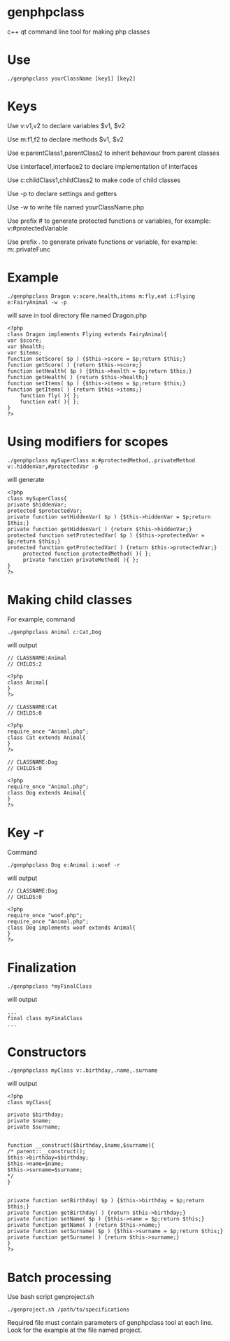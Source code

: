 # genphpclass
c++ qt command line tool for making php classes

Use
====

	./genphpclass yourClassName [key1] [key2] 

Keys
====

 Use v:v1,v2 to declare variables $v1, $v2

 Use m:f1,f2 to declare methods $v1, $v2

 Use e:parentClass1,parentClass2 to inherit behaviour from parent classes

 Use i:interface1,interface2 to declare implementation of interfaces

 Use c:childClass1,childClass2 to make code of child classes

 Use -p to declare settings and getters

 Use -w to write file named yourClassName.php

 Use prefix # to generate protected functions or variables, for example: v:#protectedVariable

 Use prefix . to generate private functions or variable, for example: m:.privateFunc

  
	
Example
====
	
	./genphpclass Dragon v:score,health,items m:fly,eat i:Flying e:FairyAnimal -w -p

will save in tool directory file named Dragon.php

	<?php
	class Dragon implements Flying extends FairyAnimal{
	var $score;
	var $health;
	var $items;
	function setScore( $p ) {$this->score = $p;return $this;}
	function getScore( ) {return $this->score;}
	function setHealth( $p ) {$this->health = $p;return $this;}
	function getHealth( ) {return $this->health;}
	function setItems( $p ) {$this->items = $p;return $this;}
	function getItems( ) {return $this->items;}
        function fly( ){ };
        function eat( ){ };
	}
	?>


Using modifiers for scopes
===============

    ./genphpclass mySuperClass m:#protectedMethod,.privateMethod v:.hiddenVar,#protectedVar -p

will generate

    <?php
    class mySuperClass{
    private $hiddenVar;
    protected $protectedVar;
    private function setHiddenVar( $p ) {$this->hiddenVar = $p;return $this;}
    private function getHiddenVar( ) {return $this->hiddenVar;}
    protected function setProtectedVar( $p ) {$this->protectedVar = $p;return $this;}
    protected function getProtectedVar( ) {return $this->protectedVar;}
         protected function protectedMethod( ){ };
         private function privateMethod( ){ };
    }
    ?>

Making child classes
=============

For example, command

    ./genphpclass Animal c:Cat,Dog

will output

    // CLASSNAME:Animal
    // CHILDS:2

    <?php
    class Animal{
    }
    ?>

    // CLASSNAME:Cat
    // CHILDS:0

    <?php
    require_once "Animal.php";
    class Cat extends Animal{
    }
    ?>

    // CLASSNAME:Dog
    // CHILDS:0

    <?php
    require_once "Animal.php";
    class Dog extends Animal{
    }
    ?>

Key -r
=========

Command

	./genphpclass Dog e:Animal i:woof -r

will output

	// CLASSNAME:Dog
	// CHILDS:0
	
	<?php
	require_once "woof.php";
	require_once "Animal.php";
	class Dog implements woof extends Animal{
	}
	?>
	
Finalization
=========
	./genphpclass *myFinalClass

will output

	...
	final class myFinalClass
	...

Constructors
=========

    ./genphpclass myClass v:.birthday,.name,.surname

will output

    <?php
    class myClass{
    
    private $birthday;
    private $name;
    private $surname;
    
    
    function __construct($birthday,$name,$surname){
    /* parent::__construct(); 
    $this->birthday=$birthday;
    $this->name=$name;
    $this->surname=$surname;
    */
    }
    
    
    private function setBirthday( $p ) {$this->birthday = $p;return $this;}
    private function getBirthday( ) {return $this->birthday;}
    private function setName( $p ) {$this->name = $p;return $this;}
    private function getName( ) {return $this->name;}
    private function setSurname( $p ) {$this->surname = $p;return $this;}
    private function getSurname( ) {return $this->surname;}
    }
    ?>


Batch processing
================

Use bash script genproject.sh

	./genproject.sh /path/to/specifications

Required file must contain parameters of genphpclass tool at each line.
Look for the example at the file named project.
